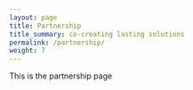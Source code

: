 ```yaml
---
layout: page
title: Partnership
title_summary: co-creating lasting solutions
permalink: /partnership/
weight: 7
---
```


This is the partnership page
